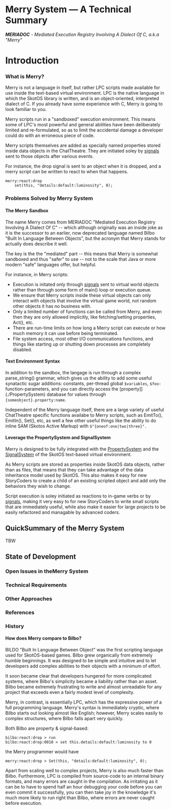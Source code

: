 # Merry System — A Technical Summary

_**MERIADOC** - Mediated Execution Registry Involving A Dialect Of C, a.k.a "Merry"_

# Introduction

### What is Merry?

Merry is not a language in itself, but rather LPC scripts made available for use inside the text-based virtual environment. LPC is the native language in which the SkotOS library is written, and is an object-oriented, interpreted dialect of C. If you already have some experience with C, Merry is going to look familiar to you.

Merry scripts run in a "sandboxed" execution environment. This means some of LPC's most powerful and general abilities have been deliberately limited and re-formulated, so as to limit the accidental damage a developer could do with an erroneous piece of code. 

Merry scripts themselves are added as specially named properties stored inside data objects in the ChatTheatre. They are initiated soley by [signals](./SignalSystem) sent to those objects after various events.

For instance, the drop signal is sent to an object when it is dropped, and a merry script can be written to react to when that happens.

```
merry:react:drop
    set(this, "details:default:luminosity", 0);
```

### Problems Solved by Merry System

#### The Merry Sandbox

The name Merry comes from MERIADOC "Mediated Execution Registry Involving A Dialect Of C" -- which although originally was an inside joke as it is the successor to an earlier, now deprecated language named Bilbo "Built In Language Between Objects", but the acronym that Merry stands for actually does describe it well.

The key is the the "mediated" part -- this means that Merry is somewhat sandboxed and thus "safer" to use -- not to the scale that Java or more modern "safe" languages offer, but helpful. 

For instance, in Merry scripts:

* Execution is initated only through [signals](./SignalSystem) sent to virtual world objects rather than through some form of main() loop or execution queue. 
* We ensure that Merry scripts inside these virtual objects can only interact with objects that involve the virtual game world, not random other objects it has no business with.
* Only a limited number of functions can be called from Merry, and even then they are only allowed implicitly, like fetching/setting properties, Act(), etc.
* There are run-time limits on how long a Merry script can execute or how much memory it can use before being terminated.
* File system access, most other I/O communications functions, and things like starting up or shutting down processes are completely disabled.

#### Text Environment Syntax

In addition to the sandbox, the langage is run through a complex parse_string() grammar, which gives us the ability to add some useful synatactic sugar additions: constants, per-thread global `$variables`, `$foo:` function-parameters, and you can directly access the [property]](./PropertySystem) database for values through `{someobject}.property:name`.

Independent of the Merry language itself, there are a large variety of useful ChatTheatre specific functions availabe to Merry scripts, such as EmitTo(), EmitIn(), Set(), etc, as well a few other useful things like the ability to do inline SAM (Skotos Active Markup) with `$"{oneof:one|two|three}".`

#### Leverage the PropertySystem and SignalSystem

Merry is designed to be fully integrated with the [PropertySystem](./PropertySystem) and the [SignalSystem](./SignalSystem) of the SkotOS text-based virtual environment.

As Merry scripts are stored as properties inside SkotOS data objects, rather than as files, that means that they can take advantage of the data inheritance model used by SkotOS. This also makes it easy for new StoryCoders to create a child of an existing scripted object and add only the behaviors they wish to change.

Script execution is soley initiated as reactions to in-game verbs or by [signals](./SignalSystem), making it very easy to for new StoryCoders to write small scripts that are immediately useful, while also make it easier for large projects to be easily refactored and managable by advanced coders.

## QuickSummary of the Merry System

TBW

## State of Development

### Open Issues in theMerry System

### Technical Requirements

### Other Approaches

### References

### History

#### How does Merry compare to Bilbo?

BILDO "Built In Language Between Object" was the first scripting language used for SkotOS-based games. Bilbo grew organically from extremely humble beginnings. It was designed to be simple and intuitive and to let developers add complex abilities to their objects with a minimum of effort.

It soon became clear that developers hungered for more complicated systems, where Bilbo's simplicity became a liability rather than an asset. Bilbo became extremely frustrating to write and almost unreadable for any project that exceeds even a fairly modest level of complexity.

Merry, in contrast, is essentially LPC, which has the expressive power of a full programming language. Merry's syntax is immediately cryptic, where Bilbo starts out looking almost like English; however, Merry scales easily to complex structures, where Bilbo falls apart very quickly.

Both Bilbo are property & signal-based: 

```
bilbo:react:drop > run
bilbo:react:drop:0010 > set this.details:default:luminosity to 0
```

the Merry programmer would have

```
merry:react:drop > Set(this, "details:default:luminosity", 0);
```

Apart from scaling well to complex projects, Merry is also much faster than Bilbo. Furthermore, LPC is compiled from source-code to an internal binary formats, and many errors are caught in the compilation. As irritating as it can be to have to spend half an hour debugging your code before you can even commit it successfully, you can then take joy in the knowledge it's much more likely to run right than Bilbo, where errors are never caught before execution.


